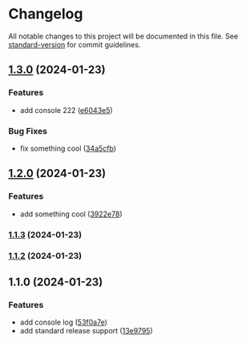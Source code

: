 # Changelog

All notable changes to this project will be documented in this file. See [standard-version](https://github.com/conventional-changelog/standard-version) for commit guidelines.

## [1.3.0](https://github.com/mbieb/sample/compare/v1.2.0...v1.3.0) (2024-01-23)


### Features

* add console 222 ([e6043e5](https://github.com/mbieb/sample/commit/e6043e55f527a1f57d813a0232f72005627c50d0))


### Bug Fixes

* fix something cool ([34a5cfb](https://github.com/mbieb/sample/commit/34a5cfb6577f40bc8b023cdabe4421d23a5617c3))

## [1.2.0](https://github.com/mbieb/sample/compare/v1.1.3...v1.2.0) (2024-01-23)


### Features

* add something cool ([3922e78](https://github.com/mbieb/sample/commit/3922e788ac05b09c818eafc366ca6c33cbb3a8fc))

### [1.1.3](https://github.com/mbieb/sample/compare/v1.1.2...v1.1.3) (2024-01-23)

### [1.1.2](https://github.com/mbieb/sample/compare/v1.1.0...v1.1.2) (2024-01-23)

## 1.1.0 (2024-01-23)


### Features

* add console log ([53f0a7e](https://github.com/mbieb/sample/commit/53f0a7e80c13db6d26554af46d1ab2716ba85270))
* add standard release support ([13e9795](https://github.com/mbieb/sample/commit/13e9795a6ee44117227b88655f2548db1b08dffe))
